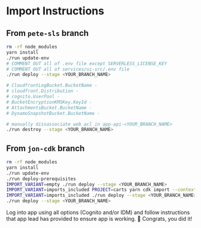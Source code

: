 # Import Instructions

## From `pete-sls` branch

```sh
rm -rf node_modules
yarn install
./run update-env
# COMMENT OUT all of .env file except SERVERLESS_LICENSE_KEY
# COMMENT OUT all of services/ui-src/.env file
./run deploy --stage <YOUR_BRANCH_NAME>

# CloudfrontLogBucket.BucketName -
# cloudfront.Distribution -
# cognito.UserPool -
# BucketEncryptionKMSKey.KeyId -
# AttachmentsBucket.BucketName -
# DynamoSnapshotBucket.BucketName -

# manually dissassociate web acl in app-api-<YOUR_BRANCH_NAME>
./run destroy --stage <YOUR_BRANCH_NAME>

```

## From `jon-cdk` branch

```sh
rm -rf node_modules
yarn install
./run update-env
./run deploy-prerequisites
IMPORT_VARIANT=empty ./run deploy --stage <YOUR_BRANCH_NAME>
IMPORT_VARIANT=imports_included PROJECT=carts yarn cdk import --context stage=<YOUR_BRANCH_NAME> --force
IMPORT_VARIANT=imports_included ./run deploy --stage <YOUR_BRANCH_NAME>
./run deploy --stage <YOUR_BRANCH_NAME>
```

Log into app using all options (Cognito and/or IDM) and follow instructions that app lead has provided to ensure app is working.
:tada: Congrats, you did it!
